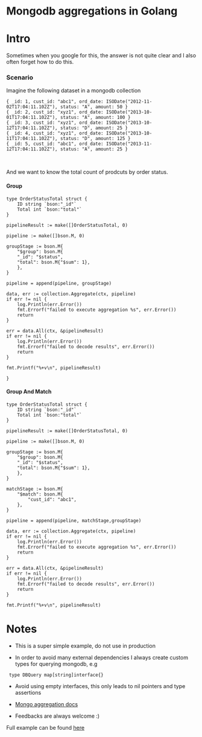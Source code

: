 # Mongodb aggregations in Golang


# Intro

Sometimes when you google for this, the answer is not quite clear and I also often forget how to do this.

### Scenario

Imagine the following dataset in a mongodb collection

``` 
{ _id: 1, cust_id: "abc1", ord_date: ISODate("2012-11-02T17:04:11.102Z"), status: "A", amount: 50 }
{ _id: 2, cust_id: "xyz1", ord_date: ISODate("2013-10-01T17:04:11.102Z"), status: "A", amount: 100 }
{ _id: 3, cust_id: "xyz1", ord_date: ISODate("2013-10-12T17:04:11.102Z"), status: "D", amount: 25 }
{ _id: 4, cust_id: "xyz1", ord_date: ISODate("2013-10-11T17:04:11.102Z"), status: "D", amount: 125 }
{ _id: 5, cust_id: "abc1", ord_date: ISODate("2013-11-12T17:04:11.102Z"), status: "A", amount: 25 }

```

&nbsp;
&nbsp;

And we want to know the total count of prodcuts by order status.


#### Group

```
type OrderStatusTotal struct {
	ID string `bson:"_id"`
	Total int `bson:"total"`
}

pipelineResult := make([]OrderStatusTotal, 0)

pipeline := make([]bson.M, 0)

groupStage := bson.M{
    "$group": bson.M{
    "_id": "$status",
    "total": bson.M{"$sum": 1},
    },
}

pipeline = append(pipeline, groupStage)

data, err := collection.Aggregate(ctx, pipeline)
if err != nil {
    log.Println(err.Error())
    fmt.Errorf("failed to execute aggregation %s", err.Error())
    return
}

err = data.All(ctx, &pipelineResult)
if err != nil {
    log.Println(err.Error())
    fmt.Errorf("failed to decode results", err.Error())
    return
}

fmt.Printf("%+v\n", pipelineResult)

}

```

#### Group And Match

```
type OrderStatusTotal struct {
	ID string `bson:"_id"`
	Total int `bson:"total"`
}

pipelineResult := make([]OrderStatusTotal, 0)

pipeline := make([]bson.M, 0)

groupStage := bson.M{
    "$group": bson.M{
    "_id": "$status",
    "total": bson.M{"$sum": 1},
    },
}

matchStage := bson.M{
    "$match": bson.M{
        "cust_id": "abc1",
    },
}

pipeline = append(pipeline, matchStage,groupStage)

data, err := collection.Aggregate(ctx, pipeline)
if err != nil {
    log.Println(err.Error())
    fmt.Errorf("failed to execute aggregation %s", err.Error())
    return
}

err = data.All(ctx, &pipelineResult)
if err != nil {
    log.Println(err.Error())
    fmt.Errorf("failed to decode results", err.Error())
    return
}

fmt.Printf("%+v\n", pipelineResult)

```

# Notes
- This is a super simple example, do not use in production

- In order to avoid many external dependencies I always create custom types for querying mongodb, e.g

```
 type DBQuery map[string]interface{}
```

- Avoid using empty interfaces, this only leads to nil pointers and type assertions

- [Mongo aggregation docs](https://docs.mongodb.com/manual/reference/method/db.collection.aggregate/)

- Feedbacks are always welcome :)


Full example can be found [here](https://gist.github.com/trennepohl/bd756c29b31398cca0c7212bb6e9961b)
